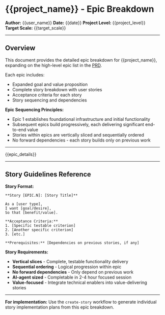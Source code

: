 # {{project_name}} - Epic Breakdown

**Author:** {{user_name}} **Date:** {{date}} **Project Level:**
{{project_level}} **Target Scale:** {{target_scale}}

---

## Overview

This document provides the detailed epic breakdown for {{project_name}},
expanding on the high-level epic list in the [PRD](./PRD.md).

Each epic includes:

- Expanded goal and value proposition
- Complete story breakdown with user stories
- Acceptance criteria for each story
- Story sequencing and dependencies

**Epic Sequencing Principles:**

- Epic 1 establishes foundational infrastructure and initial functionality
- Subsequent epics build progressively, each delivering significant end-to-end
  value
- Stories within epics are vertically sliced and sequentially ordered
- No forward dependencies - each story builds only on previous work

---

{{epic_details}}

---

## Story Guidelines Reference

**Story Format:**

```
**Story [EPIC.N]: [Story Title]**

As a [user type],
I want [goal/desire],
So that [benefit/value].

**Acceptance Criteria:**
1. [Specific testable criterion]
2. [Another specific criterion]
3. [etc.]

**Prerequisites:** [Dependencies on previous stories, if any]
```

**Story Requirements:**

- **Vertical slices** - Complete, testable functionality delivery
- **Sequential ordering** - Logical progression within epic
- **No forward dependencies** - Only depend on previous work
- **AI-agent sized** - Completable in 2-4 hour focused session
- **Value-focused** - Integrate technical enablers into value-delivering stories

---

**For implementation:** Use the `create-story` workflow to generate individual
story implementation plans from this epic breakdown.
